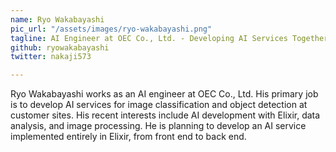 ```yaml
---
name: Ryo Wakabayashi
pic_url: "/assets/images/ryo-wakabayashi.png"
tagline: AI Engineer at OEC Co., Ltd. - Developing AI Services Together with AUCNET-IBS
github: ryowakabayashi
twitter: nakaji573

---
```

Ryo Wakabayashi works as an AI engineer at OEC Co., Ltd. His primary job is to develop AI services for image classification and object detection at customer sites. His recent interests include AI development with Elixir, data analysis, and image processing. He is planning to develop an AI service implemented entirely in Elixir, from front end to back end.
